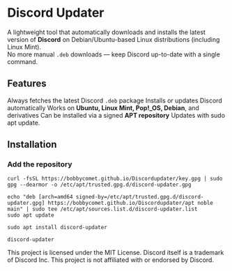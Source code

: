 # Discord Updater

A lightweight tool that automatically downloads and installs the latest version of **Discord** on Debian/Ubuntu-based Linux distributions (including Linux Mint).  
No more manual `.deb` downloads — keep Discord up-to-date with a single command.



## Features

Always fetches the latest Discord `.deb` package
Installs or updates Discord automatically
Works on **Ubuntu, Linux Mint, Pop!_OS, Debian**, and derivatives
Can be installed via a signed **APT repository**
Updates with sudo apt update.


## Installation

### Add the repository
```
curl -fsSL https://bobbycomet.github.io/Discordupdater/key.gpg | sudo gpg --dearmor -o /etc/apt/trusted.gpg.d/discord-updater.gpg

echo "deb [arch=amd64 signed-by=/etc/apt/trusted.gpg.d/discord-updater.gpg] https://bobbycomet.github.io/Discordupdater/apt noble main" | sudo tee /etc/apt/sources.list.d/discord-updater.list
sudo apt update
```

```
sudo apt install discord-updater
```

```
discord-updater
```

This project is licensed under the MIT License.
Discord itself is a trademark of Discord Inc. This project is not affiliated with or endorsed by Discord.
